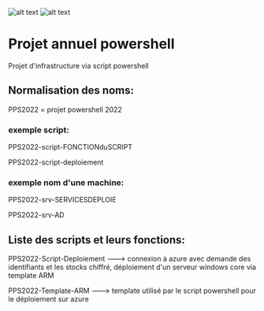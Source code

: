 ![alt text](https://raw.githubusercontent.com/Jonathan28260/ProjetAnnuel_Powershell/main/Logo/Logo_Sciences-U_Lyon.ico)
![alt text](https://raw.githubusercontent.com/Jonathan28260/ProjetAnnuel_Powershell/main/Logo/Logo_ESGI.ico)

# Projet annuel powershell

Projet d'infrastructure via script powershell

## Normalisation des noms:

 PPS2022 = projet powershell 2022

### exemple script:

 PPS2022-script-FONCTIONduSCRIPT
 
 PPS2022-script-deploiement
 

### exemple nom d'une machine:

 PPS2022-srv-SERVICESDEPLOIE
 
 PPS2022-srv-AD

## Liste des scripts et leurs fonctions:

 PPS2022-Script-Deploiement  ---> connexion à azure avec demande des identifiants et les stocks chiffré, déploiement d'un serveur windows core via template ARM

 PPS2022-Template-ARM ---> template utilisé par le script powershell pour le déploiement sur azure
